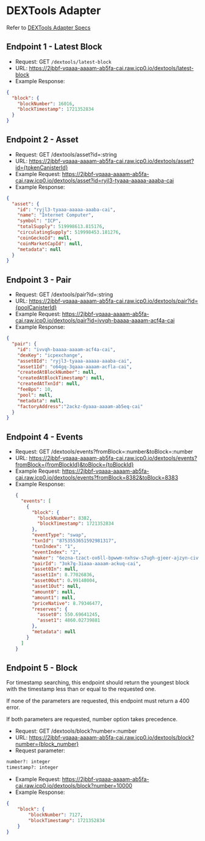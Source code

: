 # DEXTools Adapter
Refer to [DEXTools Adapter Specs](https://github.com/dextools-io/api-contracts/tree/main/http-adapter)

## Endpoint 1 - Latest Block
* Request: GET `/dextools/latest-block`
* URL: https://2jbbf-vqaaa-aaaam-ab5fa-cai.raw.icp0.io/dextools/latest-block
* Example Response:
```json
{
  "block": {
    "blockNumber": 16016,
    "blockTimestamp": 1721352834
  }
}
```
## Endpoint 2 - Asset
* Request: GET /dextools/asset?id=:string
* URL: https://2jbbf-vqaaa-aaaam-ab5fa-cai.raw.icp0.io/dextools/asset?id={tokenCanisterId}
* Example Request: https://2jbbf-vqaaa-aaaam-ab5fa-cai.raw.icp0.io/dextools/asset?id=ryjl3-tyaaa-aaaaa-aaaba-cai
* Example Response: 
```json
{
  "asset": {
    "id": "ryjl3-tyaaa-aaaaa-aaaba-cai",
    "name": "Internet Computer",
    "symbol": "ICP",
    "totalSupply": 519998613.815176,
    "circulatingSupply": 519998453.181276,
    "coinGeckoId": null,
    "coinMarketCapId": null,
    "metadata": null
  }
}
```

## Endpoint 3 - Pair
* Request: GET /dextools/pair?id=:string
* URL: https://2jbbf-vqaaa-aaaam-ab5fa-cai.raw.icp0.io/dextools/pair?id={poolCanisterId}
* Example Request: https://2jbbf-vqaaa-aaaam-ab5fa-cai.raw.icp0.io/dextools/pair?id=ivvqh-baaaa-aaaam-acf4a-cai
* Example Response:
```json
{
  "pair": {
    "id": "ivvqh-baaaa-aaaam-acf4a-cai",
    "dexKey": "icpexchange",
    "asset0Id": "ryjl3-tyaaa-aaaaa-aaaba-cai",
    "asset1Id": "o64gq-3qaaa-aaaam-acfla-cai",
    "createdAtBlockNumber": null,
    "createdAtBlockTimestamp": null,
    "createdAtTxnId": null,
    "feeBps": 10,
    "pool": null,
    "metadata": null,
    "factoryAddress":"2ackz-dyaaa-aaaam-ab5eq-cai"
  }
}
```

## Endpoint 4 - Events
* Request: GET /dextools/events?fromBlock=:number&toBlock=:number
* URL: https://2jbbf-vqaaa-aaaam-ab5fa-cai.raw.icp0.io/dextools/events?fromBlock={fromBlockId}&toBlock={toBlockId}
* Example Request: https://2jbbf-vqaaa-aaaam-ab5fa-cai.raw.icp0.io/dextools/events?fromBlock=8382&toBlock=8383
* Example Response:
  ```json
  {
    "events": [
      {
        "block": {
          "blockNumber": 8382,
          "blockTimestamp": 1721352834
        },
        "eventType": "swap",
        "txnId": "8753553651592981317",
        "txnIndex": "1",
        "eventIndex": "2",
        "maker": "6ezna-tzact-ox6ll-bpwwm-nxhsw-s7ugh-gjeer-ajzyn-civw5-5hnod-tae",
        "pairId": "3ok7g-3iaaa-aaaam-ackuq-cai",
        "asset0In": null,
        "asset1In": 8.77026836,
        "asset0Out": 0.99148004,
        "asset1Out": null,
        "amount0": null,
        "amount1": null,
        "priceNative": 8.79346477,
        "reserves": {
          "asset0": 550.69641245,
          "asset1": 4860.02739881
        },
        "metadata": null
      }
    ]
  }
  ```


## Endpoint 5 - Block
For timestamp searching, this endpoint should return the youngest block with the timestamp less than or equal
to the requested one.

If none of the parameters are requested, this endpoint must return a 400 error.

If both parameters are requested, number option takes precedence.

* Request: GET /dextools/block?number=:number
* URL: https://2jbbf-vqaaa-aaaam-ab5fa-cai.raw.icp0.io/dextools/block?number={block_number}
* Request parameter:
```txt
number?: integer
timestamp?: integer
```
* Example Request: https://2jbbf-vqaaa-aaaam-ab5fa-cai.raw.icp0.io/dextools/block?number=10000
* Example Response:
```json
{
    "block": {
        "blockNumber": 7127,
        "blockTimestamp": 1721352834
    }
}
```

